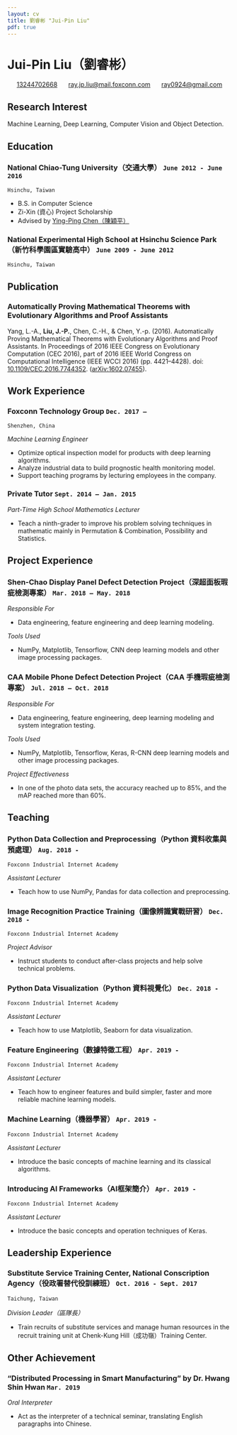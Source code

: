 ```yaml
---
layout: cv
title: 劉睿彬 "Jui-Pin Liu"
pdf: true
---
```

# __Jui-Pin Liu__（劉睿彬）

<div id="webaddress">
<i class="fi-telephone" style="margin-left:1em"></i>
<a href="13244702668" style="margin-left:0.5em">13244702668</a>
<i class="fi-mail" style="margin-left:1em"></i>
<a href="ray.jp.liu@mail.foxconn.com" style="margin-left:0.5em">ray.jp.liu@mail.foxconn.com</a>
<i class="fi-mail" style="margin-left:1em"></i>
<a href="ray0924@gmail.com" style="margin-left:0.5em">ray0924@gmail.com</a>
</div>

## Research Interest

Machine Learning, Deep Learning, Computer Vision and Object Detection.

## Education
### __National Chiao-Tung University（交通大學）__ `June 2012 - June 2016`
```
Hsinchu, Taiwan
```

- B.S. in Computer Science
- Zi-Xin (資心) Project Scholarship
- Advised by [Ying-Ping Chen（陳穎平）](https://people.cs.nctu.edu.tw/~ypchen/)

### __National Experimental High School at Hsinchu Science Park（新竹科學園區實驗高中）__ `June 2009 - June 2012`
```
Hsinchu, Taiwan
```

## Publication
### __Automatically Proving Mathematical Theorems with Evolutionary Algorithms and Proof Assistants__

Yang, L.-A., __Liu, J.-P.__, Chen, C.-H., & Chen, Y.-p. (2016). Automatically Proving Mathematical Theorems with Evolutionary Algorithms and Proof Assistants. In Proceedings of 2016 IEEE Congress on Evolutionary Computation (CEC 2016), part of 2016 IEEE World Congress on Computational Intelligence (IEEE WCCI 2016) (pp. 4421–4428).
doi: [10.1109/CEC.2016.7744352](http://dx.doi.org/10.1109/CEC.2016.7744352). ([arXiv:1602.07455](https://arxiv.org/abs/1602.07455)).


## Work Experience
### __Foxconn Technology Group__ `Dec. 2017 –`
```
Shenzhen, China
```

_Machine Learning Engineer_
- Optimize optical inspection model for products with deep learning algorithms.
- Analyze industrial data to build prognostic health monitoring model.
- Support teaching programs by lecturing employees in the company.

### __Private Tutor__  `Sept. 2014 – Jan. 2015`

_Part-Time High School Mathematics Lecturer_
- Teach a ninth-grader to improve his problem solving techniques in mathematic mainly in Permutation & Combination, Possibility and Statistics.

## Project Experience
### __Shen-Chao Display Panel Defect Detection Project（深超面板瑕疵檢測專案）__ `Mar. 2018 – May. 2018`

_Responsible For_
- Data engineering, feature engineering and deep learning modeling.

_Tools Used_
- NumPy, Matplotlib, Tensorflow, CNN deep learning models and other image processing packages.

### __CAA Mobile Phone Defect Detection Project（CAA 手機瑕疵檢測專案）__ `Jul. 2018 – Oct. 2018`
_Responsible For_
- Data engineering, feature engineering, deep learning modeling and system integration testing.

_Tools Used_
- NumPy, Matplotlib, Tensorflow, Keras, R-CNN deep learning models and other image processing packages.

_Project Effectiveness_
- In one of the photo data sets, the accuracy reached up to 85%, and the mAP reached more than 60%.

## Teaching
### __Python Data Collection and Preprocessing（Python 資料收集與預處理）__ `Aug. 2018 -`
```
Foxconn Industrial Internet Academy
```
_Assistant Lecturer_
- Teach how to use NumPy, Pandas for data collection and preprocessing.

### __Image Recognition Practice Training（圖像辨識實戰研習）__ `Dec. 2018 -`
```
Foxconn Industrial Internet Academy
```
_Project Advisor_
- Instruct students to conduct after-class projects and help solve technical problems.

### __Python Data Visualization（Python 資料視覺化）__ `Dec. 2018 -`
```
Foxconn Industrial Internet Academy
```
_Assistant Lecturer_
- Teach how to use Matplotlib, Seaborn for data visualization.

### __Feature Engineering（數據特徵工程）__ `Apr. 2019 -`
```
Foxconn Industrial Internet Academy
```
_Assistant Lecturer_
- Teach how to engineer features and build simpler, faster and more reliable machine learning models.

### __Machine Learning（機器學習）__ `Apr. 2019 -`
```
Foxconn Industrial Internet Academy
```
_Assistant Lecturer_
- Introduce the basic concepts of machine learning and its classical algorithms.

### __Introducing AI Frameworks（AI框架簡介）__ `Apr. 2019 -`
```
Foxconn Industrial Internet Academy
```
_Assistant Lecturer_
- Introduce the basic concepts and operation techniques of Keras.

## Leadership Experience
### __Substitute Service Training Center, National Conscription Agency（役政署替代役訓練班）__ `Oct. 2016 - Sept. 2017`
```
Taichung, Taiwan
```

_Division Leader（區隊長）_
- Train recruits of substitute services and manage human resources in the recruit training unit at Chenk-Kung Hill（成功嶺）Training Center.

## Other Achievement
### __“Distributed Processing in Smart Manufacturing” by Dr. Hwang Shin Hwan__ `Mar. 2019`

_Oral Interpreter_
- Act as the interpreter of a technical seminar, translating English paragraphs into Chinese.

<!-- ### Footer
Last updated: Apr. 2019 -->
